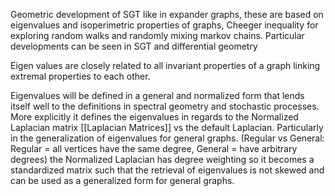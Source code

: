 

Geometric development of SGT like in expander graphs, these are based on eigenvalues and isoperimetric properties of graphs, Cheeger inequality for exploring random walks and randomly mixing markov chains. Particular developments can be seen in SGT and differential geometry 

Eigen values are closely related to all invariant properties of a graph linking extremal properties to each other. 

Eigenvalues will be defined in a general and normalized form that lends itself well to the definitions in spectral geometry and stochastic processes. More explicitly it defines the eigenvalues in regards to the Normalized Laplacian matrix [[Laplacian Matrices]] vs the default Laplacian. Particularly in the generalization of eigenvalues for general graphs. (Regular vs General: Regular = all vertices have the same degree, General = have arbitrary degrees) the Normalized Laplacian has degree weighting so it becomes a standardized matrix such that the retrieval of eigenvalues is not skewed and can be used as a generalized form for general graphs.